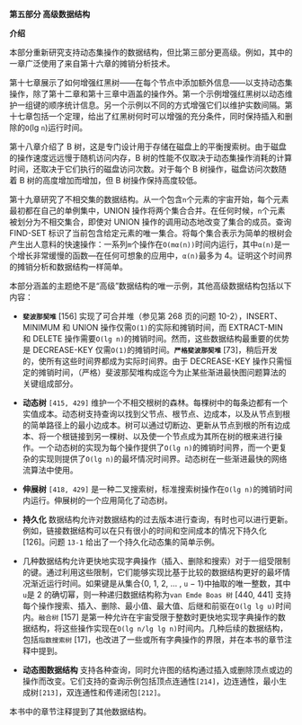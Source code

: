 **第五部分    高级数据结构**

**介绍**

本部分重新研究支持动态集操作的数据结构，但比第三部分更高级。例如，其中的一章广泛使用了来自第十六章的摊销分析技术。

第十七章展示了如何增强红黑树——在每个节点中添加额外信息——以支持动态集操作，除了第十二章和第十三章中涵盖的操作外。第一个示例增强红黑树以动态维护一组键的顺序统计信息。另一个示例以不同的方式增强它们以维护实数间隔。第十七章包括一个定理，给出了红黑树何时可以增强的充分条件，同时保持插入和删除的`O`(lg `n`)运行时间。  

第十八章介绍了 B 树，这是专门设计用于存储在磁盘上的平衡搜索树。由于磁盘的操作速度远远慢于随机访问内存，B 树的性能不仅取决于动态集操作消耗的计算时间，还取决于它们执行的磁盘访问次数。对于每个 B 树操作，磁盘访问次数随着 B 树的高度增加而增加，但 B 树操作保持高度较低。

第十九章研究了不相交集的数据结构。从一个包含`n`个元素的宇宙开始，每个元素最初都在自己的单例集中，UNION 操作将两个集合合并。在任何时候，`n`个元素被划分为不相交集合，即使对 UNION 操作的调用动态地改变了集合的成员。查询 FIND-SET 标识了当前包含给定元素的唯一集合。将每个集合表示为简单的根树会产生出人意料的快速操作：一系列`m`个操作在`O(mα(n))`时间内运行，其中`α(n)`是一个增长非常缓慢的函数—在任何可想象的应用中，`α(n)`最多为 4。证明这个时间界的摊销分析和数据结构一样简单。

本部分涵盖的主题绝不是“高级”数据结构的唯一示例，其他高级数据结构包括以下内容：

+   **`斐波那契堆`** [156] 实现了可合并堆（参见第 268 页的问题 10-2），INSERT、MINIMUM 和 UNION 操作仅需`O(1)`的实际和摊销时间，而 EXTRACT-MIN 和 DELETE 操作需要`O(lg n)`的摊销时间。然而，这些数据结构最重要的优势是 DECREASE-KEY 仅需`O(1)`的摊销时间。**`严格斐波那契堆`** [73]，稍后开发的，使所有这些时间界都成为实际时间界。由于 DECREASE-KEY 操作只需恒定的摊销时间，（严格）斐波那契堆构成迄今为止某些渐进最快图问题算法的关键组成部分。

+   **动态树** `[415, 429]` 维护一个不相交根树的森林。每棵树中的每条边都有一个实值成本。动态树支持查询以找到父节点、根节点、边成本，以及从节点到根的简单路径上的最小边成本。树可以通过切断边、更新从节点到根的所有边成本、将一个根链接到另一棵树、以及使一个节点成为其所在树的根来进行操作。一个动态树的实现为每个操作提供了`O(lg n)`的摊销时间界，而一个更复杂的实现则提供了`O(lg n)`的最坏情况时间界。动态树在一些渐进最快的网络流算法中使用。

+   **伸展树** `[418, 429]` 是一种二叉搜索树，标准搜索树操作在`O(lg n)`的摊销时间内运行。伸展树的一个应用简化了动态树。

+   **持久化** 数据结构允许对数据结构的过去版本进行查询，有时也可以进行更新。例如，链接数据结构可以在只有很小的时间和空间成本的情况下持久化[126]。问题 `13-1` 给出了一个持久化动态集的简单示例。

+   几种数据结构允许更快地实现字典操作（插入、删除和搜索）对于一组受限制的键。通过利用这些限制，它们能够实现比基于比较的数据结构更好的最坏情况渐近运行时间。如果键是从集合{0, 1, 2, … , `u` − 1}中抽取的唯一整数，其中`u`是 2 的确切幂，则一种递归数据结构称为`van Emde Boas 树` [440, 441] 支持每个操作搜索、插入、删除、最小值、最大值、后继和前驱在`O(lg lg u)`时间内。`融合树` [157] 是第一种允许在宇宙受限于整数时更快地实现字典操作的数据结构，将这些操作实现在`O(lg n/lg lg n)`时间内。几种后续的数据结构，包括`指数搜索树` [17]，也改进了一些或所有字典操作的界限，并在本书的章节注释中提到。  

+   **动态图数据结构** 支持各种查询，同时允许图的结构通过插入或删除顶点或边的操作而改变。它们支持的查询示例包括顶点连通性`[214]`，边连通性，最小生成树`[213]`，双连通性和传递闭包`[212]`。

本书中的章节注释提到了其他数据结构。
